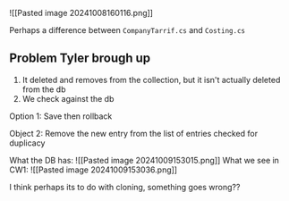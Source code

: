 ![[Pasted image 20241008160116.png]]

Perhaps a difference between `CompanyTarrif.cs` and `Costing.cs`

## Problem Tyler brough up

1. It deleted and removes from the collection, but it isn't actually deleted from the db
2. We check against the db

Option 1:
Save then rollback

Object 2:
Remove the new entry from the list of entries checked for duplicacy

What the DB has:
![[Pasted image 20241009153015.png]]
What we see in CW1:
![[Pasted image 20241009153036.png]]

I think perhaps its to do with cloning, something goes wrong??

